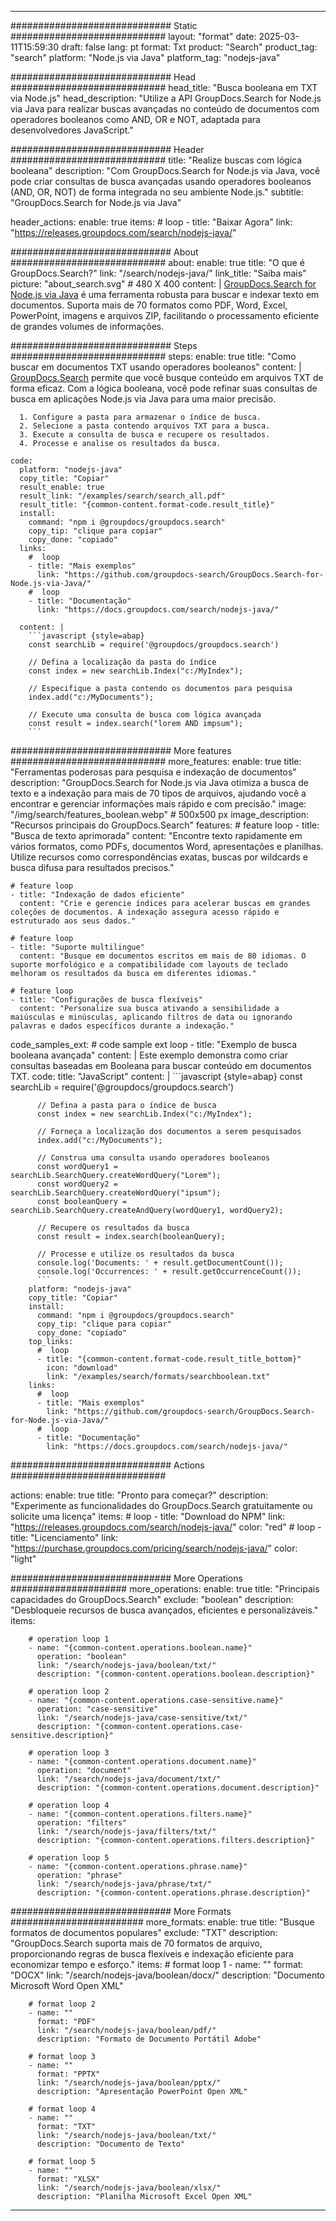 
---
############################# Static ############################
layout: "format"
date:  2025-03-11T15:59:30
draft: false
lang: pt
format: Txt
product: "Search"
product_tag: "search"
platform: "Node.js via Java"
platform_tag: "nodejs-java"

############################# Head ############################
head_title: "Busca booleana em TXT via Node.js"
head_description: "Utilize a API GroupDocs.Search for Node.js via Java para realizar buscas avançadas no conteúdo de documentos com operadores booleanos como AND, OR e NOT, adaptada para desenvolvedores JavaScript."

############################# Header ############################
title: "Realize buscas com lógica booleana" 
description: "Com GroupDocs.Search for Node.js via Java, você pode criar consultas de busca avançadas usando operadores booleanos (AND, OR, NOT) de forma integrada no seu ambiente Node.js."
subtitle: "GroupDocs.Search for Node.js via Java" 

header_actions:
  enable: true
  items:
    #  loop
    - title: "Baixar Agora"
      link: "https://releases.groupdocs.com/search/nodejs-java/"
      
############################# About ############################
about:
    enable: true
    title: "O que é GroupDocs.Search?"
    link: "/search/nodejs-java/"
    link_title: "Saiba mais"
    picture: "about_search.svg" # 480 X 400
    content: |
       [GroupDocs.Search for Node.js via Java](/search/nodejs-java/) é uma ferramenta robusta para buscar e indexar texto em documentos. Suporta mais de 70 formatos como PDF, Word, Excel, PowerPoint, imagens e arquivos ZIP, facilitando o processamento eficiente de grandes volumes de informações.

############################# Steps ############################
steps:
    enable: true
    title: "Como buscar em documentos TXT usando operadores booleanos"
    content: |
      [GroupDocs.Search](/search/nodejs-java/) permite que você busque conteúdo em arquivos TXT de forma eficaz. Com a lógica booleana, você pode refinar suas consultas de busca em aplicações Node.js via Java para uma maior precisão.
      
      1. Configure a pasta para armazenar o índice de busca.
      2. Selecione a pasta contendo arquivos TXT para a busca.
      3. Execute a consulta de busca e recupere os resultados.
      4. Processe e analise os resultados da busca.
   
    code:
      platform: "nodejs-java"
      copy_title: "Copiar"
      result_enable: true
      result_link: "/examples/search/search_all.pdf"
      result_title: "{common-content.format-code.result_title}"
      install:
        command: "npm i @groupdocs/groupdocs.search"
        copy_tip: "clique para copiar"
        copy_done: "copiado"
      links:
        #  loop
        - title: "Mais exemplos"
          link: "https://github.com/groupdocs-search/GroupDocs.Search-for-Node.js-via-Java/"
        #  loop
        - title: "Documentação"
          link: "https://docs.groupdocs.com/search/nodejs-java/"
          
      content: |
        ```javascript {style=abap}
        const searchLib = require('@groupdocs/groupdocs.search')

        // Defina a localização da pasta do índice
        const index = new searchLib.Index("c:/MyIndex");

        // Especifique a pasta contendo os documentos para pesquisa
        index.add("c:/MyDocuments");

        // Execute uma consulta de busca com lógica avançada
        const result = index.search("lorem AND impsum");
        ```            

############################# More features ############################
more_features:
  enable: true
  title: "Ferramentas poderosas para pesquisa e indexação de documentos"
  description: "GroupDocs.Search for Node.js via Java otimiza a busca de texto e a indexação para mais de 70 tipos de arquivos, ajudando você a encontrar e gerenciar informações mais rápido e com precisão."
  image: "/img/search/features_boolean.webp" # 500x500 px
  image_description: "Recursos principais do GroupDocs.Search"
  features:
    # feature loop
    - title: "Busca de texto aprimorada"
      content: "Encontre texto rapidamente em vários formatos, como PDFs, documentos Word, apresentações e planilhas. Utilize recursos como correspondências exatas, buscas por wildcards e busca difusa para resultados precisos."

    # feature loop
    - title: "Indexação de dados eficiente"
      content: "Crie e gerencie índices para acelerar buscas em grandes coleções de documentos. A indexação assegura acesso rápido e estruturado aos seus dados."

    # feature loop
    - title: "Suporte multilingue"
      content: "Busque em documentos escritos em mais de 80 idiomas. O suporte morfológico e a compatibilidade com layouts de teclado melhoram os resultados da busca em diferentes idiomas."

    # feature loop
    - title: "Configurações de busca flexíveis"
      content: "Personalize sua busca ativando a sensibilidade a maiúsculas e minúsculas, aplicando filtros de data ou ignorando palavras e dados específicos durante a indexação."
      
  code_samples_ext:
    # code sample ext loop
    - title: "Exemplo de busca booleana avançada"
      content: |
        Este exemplo demonstra como criar consultas baseadas em Booleana para buscar conteúdo em documentos TXT.
      code:
        title: "JavaScript"
        content: |
          ```javascript {style=abap}
          const searchLib = require('@groupdocs/groupdocs.search')
          
          // Defina a pasta para o índice de busca
          const index = new searchLib.Index("c:/MyIndex");
              
          // Forneça a localização dos documentos a serem pesquisados
          index.add("c:/MyDocuments");

          // Construa uma consulta usando operadores booleanos
          const wordQuery1 = searchLib.SearchQuery.createWordQuery("Lorem");
          const wordQuery2 = searchLib.SearchQuery.createWordQuery("ipsum");
          const booleanQuery = searchLib.SearchQuery.createAndQuery(wordQuery1, wordQuery2);

          // Recupere os resultados da busca
          const result = index.search(booleanQuery);
          
          // Processe e utilize os resultados da busca
          console.log('Documents: ' + result.getDocumentCount());
          console.log('Occurrences: ' + result.getOccurrenceCount());
          ```
        platform: "nodejs-java"
        copy_title: "Copiar"
        install:
          command: "npm i @groupdocs/groupdocs.search"
          copy_tip: "clique para copiar"
          copy_done: "copiado"
        top_links:
          #  loop
          - title: "{common-content.format-code.result_title_bottom}"
            icon: "download"
            link: "/examples/search/formats/searchboolean.txt"
        links:
          #  loop
          - title: "Mais exemplos"
            link: "https://github.com/groupdocs-search/GroupDocs.Search-for-Node.js-via-Java/"
          #  loop
          - title: "Documentação"
            link: "https://docs.groupdocs.com/search/nodejs-java/"
            

            


############################# Actions ############################

actions:
  enable: true
  title: "Pronto para começar?"
  description: "Experimente as funcionalidades do GroupDocs.Search gratuitamente ou solicite uma licença"
  items:
    #  loop
    - title: "Download do NPM"
      link: "https://releases.groupdocs.com/search/nodejs-java/"
      color: "red"
        #  loop
    - title: "Licenciamento"
      link: "https://purchase.groupdocs.com/pricing/search/nodejs-java/"
      color: "light"


############################# More Operations #####################
more_operations:
    enable: true
    title: "Principais capacidades do GroupDocs.Search"
    exclude: "boolean"
    description: "Desbloqueie recursos de busca avançados, eficientes e personalizáveis."
    items: 
          
        # operation loop 1
        - name: "{common-content.operations.boolean.name}"
          operation: "boolean"
          link: "/search/nodejs-java/boolean/txt/"
          description: "{common-content.operations.boolean.description}"

        # operation loop 2
        - name: "{common-content.operations.case-sensitive.name}"
          operation: "case-sensitive"
          link: "/search/nodejs-java/case-sensitive/txt/"
          description: "{common-content.operations.case-sensitive.description}"

        # operation loop 3
        - name: "{common-content.operations.document.name}"
          operation: "document"
          link: "/search/nodejs-java/document/txt/"
          description: "{common-content.operations.document.description}"

        # operation loop 4
        - name: "{common-content.operations.filters.name}"
          operation: "filters"
          link: "/search/nodejs-java/filters/txt/"
          description: "{common-content.operations.filters.description}"

        # operation loop 5
        - name: "{common-content.operations.phrase.name}"
          operation: "phrase"
          link: "/search/nodejs-java/phrase/txt/"
          description: "{common-content.operations.phrase.description}"
          
        
          
############################# More Formats ########################
more_formats:
    enable: true
    title: "Busque formatos de documentos populares"
    exclude: "TXT"
    description: "GroupDocs.Search suporta mais de 70 formatos de arquivo, proporcionando regras de busca flexíveis e indexação eficiente para economizar tempo e esforço."
    items: 
        # format loop 1
        - name: ""
          format: "DOCX"
          link: "/search/nodejs-java/boolean/docx/"
          description: "Documento Microsoft Word Open XML"
          
        # format loop 2
        - name: ""
          format: "PDF"
          link: "/search/nodejs-java/boolean/pdf/"
          description: "Formato de Documento Portátil Adobe"
          
        # format loop 3
        - name: ""
          format: "PPTX"
          link: "/search/nodejs-java/boolean/pptx/"
          description: "Apresentação PowerPoint Open XML"

        # format loop 4
        - name: ""
          format: "TXT"
          link: "/search/nodejs-java/boolean/txt/"
          description: "Documento de Texto"
          
        # format loop 5
        - name: ""
          format: "XLSX"
          link: "/search/nodejs-java/boolean/xlsx/"
          description: "Planilha Microsoft Excel Open XML"
  

---